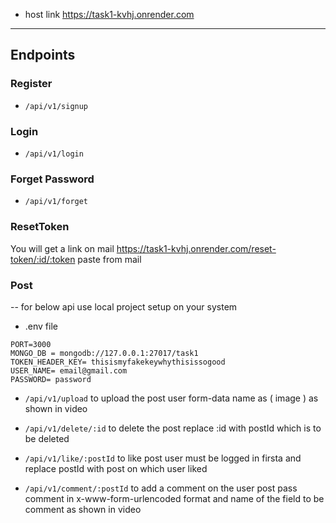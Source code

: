 - host link https://task1-kvhj.onrender.com

-----
## Endpoints

### Register

- `/api/v1/signup`

### Login

- `/api/v1/login`

### Forget Password

- `/api/v1/forget`

### ResetToken

You will get a link on mail
https://task1-kvhj.onrender.com/reset-token/:id/:token paste from mail

### Post
-- for below api use local project setup on your system
- .env file
```
PORT=3000
MONGO_DB = mongodb://127.0.0.1:27017/task1
TOKEN_HEADER_KEY= thisismyfakekeywhythisissogood
USER_NAME= email@gmail.com
PASSWORD= password
```
- `/api/v1/upload` to upload the post user form-data name as ( image ) as shown in video

- `/api/v1/delete/:id` to delete the post replace :id with postId which is to be deleted

- `/api/v1/like/:postId` to like post user must be logged in firsta and replace postId with post on which user liked

- `/api/v1/comment/:postId` to add a comment on the user post pass comment in x-www-form-urlencoded format and name of the field to be comment as shown in video

